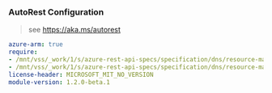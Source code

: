 ### AutoRest Configuration

> see https://aka.ms/autorest

``` yaml
azure-arm: true
require:
- /mnt/vss/_work/1/s/azure-rest-api-specs/specification/dns/resource-manager/readme.md
- /mnt/vss/_work/1/s/azure-rest-api-specs/specification/dns/resource-manager/readme.go.md
license-header: MICROSOFT_MIT_NO_VERSION
module-version: 1.2.0-beta.1

```